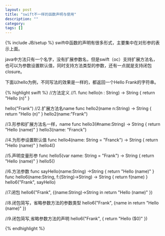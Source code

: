 ```yaml
---
layout: post
title: "swift不一样的函数声明与使用"
description: ""
category: 
tags: []
---
```

{% include JB/setup %}
swift中函数的声明有很多形式，主要集中在对形参的表示上面。

java中方法只有一个名字，没有扩展参数名，但是swift（oc）支持扩展方法名，也可以为参数设置默认值，同时支持方法类型的参数，还有一点就是支持闭包closure。

下面以hello为例，不同写法的效果是一样的，都返回一个Hello Frank的字符串。

{% highlight swift %}
//方法定义
//1.
func hello(n : String) -> String {
    return "Hello \(n)"
}

hello("Frank")
//2.扩展方法名name
func hello2(name n:String) -> String {
    return "Hello \(n)"
}
hello2(name:"Frank")

//3.形参和扩展方法名一样，name
func hello3(#name:String) -> String {
    return "Hello \(name)"
}
hello3(name: "Franck")

//4.为形参设置默认值
func hello4(name: String = "Franck") -> String {
    return "Hello \(name)"
}
hello4()

//5.声明变量形参
func hello5(var name: String = "Frank") -> String {
    return "Hello \(name)"
}
hello5()

//6.方法参数
func sayHello(name:String) ->String {
    return "Hello \(name)"
}
func hello6(name:String, f:(String)->String) -> String {
    return f(name)
}
hello6("Frank", sayHello)

//7.闭包
hello6("Frank", {(name:String)->String in
    return "Hello \(name)"
    })

//8.闭包简写，省略参数方法的参数类型
hello6("Frank", {name in
    return "Hello \(name)"
})

//9.闭包简写,省略参数方法的声明
hello6("Frank", {
    return "Hello \($0)"
})

{% endhighlight %}
